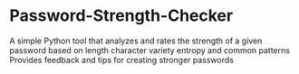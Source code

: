 # Password-Strength-Checker
A simple Python tool that analyzes and rates the strength of a given password based on length character variety entropy and common patterns Provides feedback and tips for creating stronger passwords
